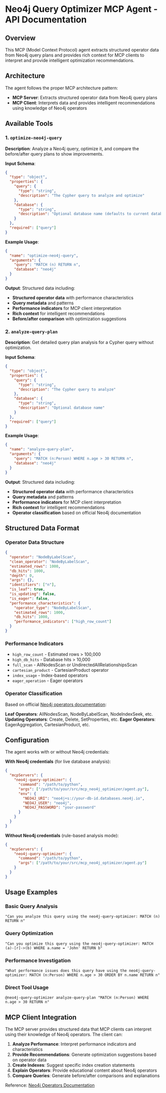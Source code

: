 # Neo4j Query Optimizer MCP Agent - API Documentation

## Overview
This MCP (Model Context Protocol) agent extracts structured operator data from Neo4j query plans and provides rich context for MCP clients to interpret and provide intelligent optimization recommendations.

## Architecture

The agent follows the proper MCP architecture pattern:
- **MCP Server**: Extracts structured operator data from Neo4j query plans
- **MCP Client**: Interprets data and provides intelligent recommendations using knowledge of Neo4j operators

## Available Tools

### 1. `optimize-neo4j-query`
**Description**: Analyze a Neo4j query, optimize it, and compare the before/after query plans to show improvements.

**Input Schema**:
```json
{
  "type": "object",
  "properties": {
    "query": {
      "type": "string",
      "description": "The Cypher query to analyze and optimize"
    },
    "database": {
      "type": "string", 
      "description": "Optional database name (defaults to current database)"
    }
  },
  "required": ["query"]
}
```

**Example Usage**:
```json
{
  "name": "optimize-neo4j-query",
  "arguments": {
    "query": "MATCH (n) RETURN n",
    "database": "neo4j"
  }
}
```

**Output**: Structured data including:
- **Structured operator data** with performance characteristics
- **Query metadata** and patterns
- **Performance indicators** for MCP client interpretation
- **Rich context** for intelligent recommendations
- **Before/after comparison** with optimization suggestions

### 2. `analyze-query-plan`
**Description**: Get detailed query plan analysis for a Cypher query without optimization.

**Input Schema**:
```json
{
  "type": "object", 
  "properties": {
    "query": {
      "type": "string",
      "description": "The Cypher query to analyze"
    },
    "database": {
      "type": "string",
      "description": "Optional database name"
    }
  },
  "required": ["query"]
}
```

**Example Usage**:
```json
{
  "name": "analyze-query-plan",
  "arguments": {
    "query": "MATCH (n:Person) WHERE n.age > 30 RETURN n",
    "database": "neo4j"
  }
}
```

**Output**: Structured data including:
- **Structured operator data** with performance characteristics
- **Query metadata** and patterns
- **Performance indicators** for MCP client interpretation
- **Rich context** for intelligent recommendations
- **Operator classification** based on official Neo4j documentation

## Structured Data Format

### Operator Data Structure
```json
{
  "operator": "NodeByLabelScan",
  "clean_operator": "NodeByLabelScan",
  "estimated_rows": 1000,
  "db_hits": 1000,
  "depth": 0,
  "args": {},
  "identifiers": ["n"],
  "is_leaf": true,
  "is_updating": false,
  "is_eager": false,
  "performance_characteristics": {
    "operator_type": "NodeByLabelScan",
    "estimated_rows": 1000,
    "db_hits": 1000,
    "performance_indicators": ["high_row_count"]
  }
}
```

### Performance Indicators
- `high_row_count` - Estimated rows > 100,000
- `high_db_hits` - Database hits > 10,000
- `full_scan` - AllNodesScan or UndirectedAllRelationshipsScan
- `cartesian_product` - CartesianProduct operator
- `index_usage` - Index-based operators
- `eager_operation` - Eager operators

### Operator Classification
Based on official [Neo4j operators documentation](https://neo4j.com/docs/cypher-manual/current/planning-and-tuning/operators/):

**Leaf Operators**: AllNodesScan, NodeByLabelScan, NodeIndexSeek, etc.
**Updating Operators**: Create, Delete, SetProperties, etc.
**Eager Operators**: EagerAggregation, CartesianProduct, etc.

## Configuration
The agent works with or without Neo4j credentials:

**With Neo4j credentials** (for live database analysis):
```json
{
  "mcpServers": {
    "neo4j-query-optimizer": {
      "command": "/path/to/python",
      "args": ["/path/to/your/src/mcp_neo4j_optimizer/agent.py"],
      "env": {
        "NEO4J_URI": "neo4j+s://your-db-id.databases.neo4j.io",
        "NEO4J_USER": "neo4j",
        "NEO4J_PASSWORD": "your-password"
      }
    }
  }
}
```

**Without Neo4j credentials** (rule-based analysis mode):
```json
{
  "mcpServers": {
    "neo4j-query-optimizer": {
      "command": "/path/to/python",
      "args": ["/path/to/your/src/mcp_neo4j_optimizer/agent.py"]
    }
  }
}
```

## Usage Examples

### Basic Query Analysis
```
"Can you analyze this query using the neo4j-query-optimizer: MATCH (n) RETURN n"
```

### Query Optimization
```
"Can you optimize this query using the neo4j-query-optimizer: MATCH (a)-[r]->(b) WHERE a.name = 'John' RETURN b"
```

### Performance Investigation
```
"What performance issues does this query have using the neo4j-query-optimizer: MATCH (n:Person) WHERE n.age > 30 ORDER BY n.name RETURN n"
```

### Direct Tool Usage
```
@neo4j-query-optimizer analyze-query-plan "MATCH (n:Person) WHERE n.age > 30 RETURN n"
```

## MCP Client Integration

The MCP server provides structured data that MCP clients can interpret using their knowledge of Neo4j operators. The client can:

1. **Analyze Performance**: Interpret performance indicators and characteristics
2. **Provide Recommendations**: Generate optimization suggestions based on operator data
3. **Create Indexes**: Suggest specific index creation statements
4. **Explain Operators**: Provide educational content about Neo4j operators
5. **Compare Queries**: Generate before/after comparisons and explanations

Reference: [Neo4j Operators Documentation](https://neo4j.com/docs/cypher-manual/current/planning-and-tuning/operators/) 